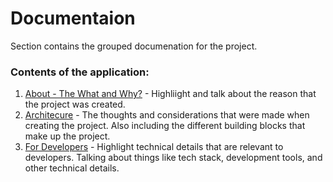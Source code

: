 # Documentaion

Section contains the grouped documenation for the project.

### Contents of the application:

1. [About - The What and Why?](about.md) - Highliight and talk about the reason that the project was created.
2. [Architecure](architecture.md) - The thoughts and considerations that were made when creating the project. Also including the different building blocks that make up the project.
3. [For Developers](for_developers.md) - Highlight technical details that are relevant to developers. Talking about things like tech stack, development tools, and other technical details.
